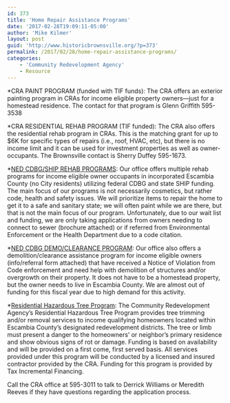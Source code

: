 ```yaml
---
id: 373
title: 'Home Repair Assistance Programs'
date: '2017-02-28T19:09:11-05:00'
author: 'Mike Kilmer'
layout: post
guid: 'http://www.historicbrownsville.org/?p=373'
permalink: /2017/02/28/home-repair-assistance-programs/
categories:
    - 'Community Redevelopment Agency'
    - Resource
---
```


*CRA PAINT PROGRAM (funded with TIF funds): The CRA offers an exterior painting program in CRAs for income eligible property owners—just for a homestead residence. The contact for that program is Glenn Griffith 595-3538

*CRA RESIDENTIAL REHAB PROGRAM (TIF funded): The CRA also offers the residential rehab program in CRAs. This is the matching grant for up to $6K for specific types of repairs (i.e., roof, HVAC, etc), but there is no income limit and it can be used for investment properties as well as owner-occupants. The Brownsville contact is Sherry Duffey 595-1673.

*<a href="http://myescambia.com/our-services/neighborhood-human-services/neighborhood-enterprise/homeowner-repair-programs">NED CDBG/SHIP REHAB PROGRAMS</a>: Our office offers multiple rehab programs for income eligible owner occupants in incorporated Escambia County (no City residents) utilizing federal CDBG and state SHIP funding. The main focus of our programs is not necessarily cosmetics, but rather code, health and safety issues. We will prioritize items to repair the home to get it to a safe and sanitary state; we will often paint while we are there, but that is not the main focus of our program. Unfortunately, due to our wait list and funding, we are only taking applications from owners needing to connect to sewer (brochure attached) or if referred from Environmental Enforcement or the Health Department due to a code citation.

*<a href="http://myescambia.com/our-services/neighborhood-human-services/neighborhood-enterprise/demolition-assistance-program">NED CDBG DEMO/CLEARANCE PROGRAM</a>: Our office also offers a demolition/clearance assistance program for income eligible owners (info/referral form attached) that have received a Notice of Violation from Code enforcement and need help with demolition of structures and/or overgrowth on their property. It does not have to be a homestead property, but the owner needs to live in Escambia County. We are almost out of funding for this fiscal year due to high demand for this activity.

*<a href="https://myescambia.com/our-services/neighborhood-human-services/community-redevelopment-agencies/programs-and-services/residential-programs/residential-hazardous-tree-program">Residential Hazardous Tree Program</a>: The Community Redevelopment Agency’s Residential Hazardous Tree Program provides tree trimming and/or removal services to income qualifying homeowners located within Escambia County’s designated redevelopment districts. The tree or limb must present a danger to the homeowners’ or neighbor’s primary residence and show obvious signs of rot or damage. Funding is based on availability and will be provided on a first come, first served basis. All services provided under this program will be conducted by a licensed and insured contractor provided by the CRA. Funding for this program is provided by Tax Incremental Financing.

Call the CRA office at 595-3011 to talk to Derrick Williams or Meredith Reeves if they have questions regarding the application process.